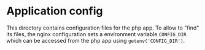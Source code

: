 Application config
===========

This directory contains configuration files for the php app.
To allow to "find" its files, the nginx configuration sets
a environment variable `CONFIG_DIR` which can be accessed
from the php app using `getenv('CONFIG_DIR')`.


